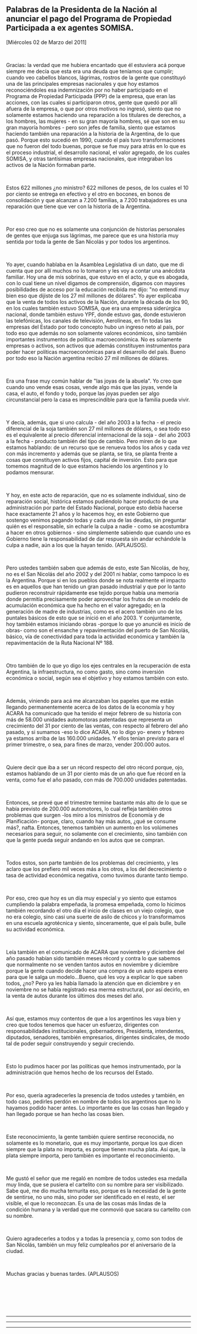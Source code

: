 Palabras de la Presidenta de la Nación al anunciar el pago del Programa de Propiedad Participada a ex agentes SOMISA.
---------------------------------------------------------------------------------------------------------------------

[Miércoles 02 de Marzo del 2011]

 

Gracias: la verdad que me hubiera encantado que él estuviera acá porque
siempre me decía que esta era una deuda que teníamos que cumplir; cuando
veo cabellos blancos, lágrimas, rostros de la gente que constituyó una
de las principales empresas nacionales y que hoy estamos reconociéndoles
esa indemnización por no haber participado en el Programa de Propiedad
Participada (PPP) de la empresa, que eran las acciones, con las cuales
si participaron otros, gente que quedó por allí afuera de la empresa, o
que por otros motivos no ingresó, siento que no solamente estamos
haciendo una reparación a los titulares de derechos, a los hombres, las
mujeres - en su gran mayoría hombres, sé que son en su gran mayoría
hombres - pero son jefes de familia, siento que estamos haciendo también
una reparación a la historia de la Argentina, de lo que pasó. Porque
esto sucedió en 1990, cuando el país tuvo transformaciones que no fueron
del todo buenas, porque se fue muy para atrás en lo que es el proceso
industrial, el desarrollo nacional, el valor agregado, de los cuales
SOMISA, y otras tantísimas empresas nacionales, que integraban los
activos de la Nación formaban parte.

 

Estos 622 millones ¿no ministro? 622 millones de pesos, de los cuales el
10 por ciento se entrega en efectivo y el otro en bocones, en bonos de
consolidación y que alcanzan a 7.200 familias, a 7.200 trabajadores es
una reparación que tiene que ver con la historia de la Argentina.

 

Por eso creo que no es solamente una conjunción de historias personales
de gentes que enjuga sus lágrimas, me parece que es una historia muy
sentida por toda la gente de San Nicolás y por todos los argentinos.

 

Yo ayer, cuando hablaba en la Asamblea Legislativa di un dato, que me di
cuenta que por allí muchos no lo tomaron y les voy a contar una anécdota
familiar. Hoy una de mis sobrinas, que estuvo en el acto, y que es
abogada, con lo cual tiene un nivel digamos de comprensión, digamos con
mayores posibilidades de acceso por la educación recibida me dijo: "no
entendí muy bien eso que dijiste de los 27 mil millones de dólares". Yo
ayer explicaba que la venta de todos los activos de la Nación, durante
la década de los 90, en los cuales también estuvo SOMISA, que era una
empresa siderúrgica nacional, donde también estuvo YPF, donde estuvo
gas, donde estuvieron las telefónicas, los canales de televisión,
Aerolíneas, en fin todas las empresas del Estado por todo concepto hubo
un ingreso neto al país, por todo eso que además no son solamente
valores económicos, sino también importantes instrumentos de política
macroeconómica. No es solamente empresas o activos, son activos que
además constituyen instrumentos para poder hacer políticas
macroeconòmicas para el desarrollo del país. Bueno por todo eso la
Nación argentina recibió 27 mil millones de dólares.

 

Era una frase muy común hablar de "las joyas de la abuela". Yo creo que
cuando uno vende esas cosas, vende algo más que las joyas, vende la
casa, el auto, el fondo y todo, porque las joyas pueden ser algo
circunstancial pero la casa es imprescindible para que la familia pueda
vivir.

 

Y decía, además, que si uno calcula - del año 2003 a la fecha - el
precio diferencial de la soja también son 27 mil millones de dólares, o
sea todo eso es el equivalente al precio diferencial internacional de la
soja - del año 2003 a la fecha - producto también del tipo de cambio.
Pero miren de lo que estamos hablando: de un recurso que se renueva
todos los años y cada vez con más incremento y además que se planta, se
tira, se planta frente a cosas que constituyen activos fijos, capital de
inversión. Esto para que tomemos magnitud de lo que estamos haciendo los
argentinos y lo podamos mensurar.

 

Y hoy, en este acto de reparación, que no es solamente individual, sino
de reparación social, histórica estamos pudiéndolo hacer producto de una
administración por parte del Estado Nacional, porque esto debía hacerse
hace exactamente 21 años y lo hacemos hoy, en este Gobierno que sostengo
venimos pagando todas y cada una de las deudas, sin preguntar quién es
el responsable, sin echarle la culpa a nadie - como se acostumbra a
hacer en otros gobiernos - sino simplemente sabiendo que cuando uno es
Gobierno tiene la responsabilidad de dar respuesta sin andar echándole
la culpa a nadie, aún a los que la hayan tenido. (APLAUSOS).

 

Pero ustedes también saben que además de esto, este San Nicolás, de hoy,
no es el San Nicolás del año 2002 y del 2001 ni hablar, como tampoco lo
es la Argentina. Porque si en los pueblos donde se nota realmente el
impacto es en aquellos que han tenido un gran pasado industrial y que
por lo tanto pudieron reconstruir rápidamente ese tejido porque había
una memoria donde permitía precisamente poder aprovechar los frutos de
un modelo de acumulación económica que ha hecho en el valor agregado; en
la generación de madre de industrias, como es el acero también uno de
los puntales básicos de esto que se inició en el año 2003. Y
conjuntamente, hoy también estamos iniciando obras -porque lo que yo
anuncié es inicio de obras- como son el ensanche y repavimentación del
puerto de San Nicolás, básico, vía de conectividad para toda la
actividad económica y también la repavimentación de la Ruta Nacional Nº
188.

 

Otro también de lo que yo digo los ejes centrales en la recuperación de
esta Argentina, la infraestructura, no como gasto, sino como inversión
económica o social, según sea el objetivo y hoy estamos también con
esto.

 

Además, viniendo para acá me alcanzaban los papeles que me están
llegando permanentemente acerca de los datos de la economía y hoy ACARA
ha comunicado que ha tenido el mejor febrero de su historia con más de
58.000 unidades automotoras patentadas que representa un crecimiento del
31 por ciento de las ventas, con respecto al febrero del año pasado, y
si sumamos -eso lo dice ACARA, no lo digo yo- enero y febrero ya estamos
arriba de las 160.000 unidades. Y ellos tenían previsto para el primer
trimestre, o sea, para fines de marzo, vender 200.000 autos.

 

Quiere decir que iba a ser un récord respecto del otro récord porque,
ojo, estamos hablando de un 31 por ciento más de un año que fue récord
en la venta, como fue el año pasado, con más de 700.000 unidades
patentadas.

 

Entonces, se prevé que el trimestre termine bastante más alto de lo que
se había previsto de 200.000 automotores, lo cual refleja también otros
problemas que surgen -los miro a los ministros de Economía y de
Planificación- porque, claro, cuando hay más autos, ¿qué se consume
más?, nafta. Entonces, tenemos también un aumento en los volúmenes
necesarios para seguir, no solamente con el crecimiento, sino también
con que la gente pueda seguir andando en los autos que se compran.

 

Todos estos, son parte también de los problemas del crecimiento, y les
aclaro que los prefiero mil veces más a los otros, a los del
decrecimiento o tasa de actividad económica negativa, como tuvimos
durante tanto tiempo.

 

Por eso, creo que hoy es un día muy especial y yo siento que estamos
cumpliendo la palabra empeñada, la promesa empeñada, como lo hicimos
también recordando el otro día el inicio de clases en un viejo colegio,
que no era colegio, sino casi una suerte de asilo de chicos y lo
transformamos en una escuela agrotécnica y siento, sinceramente, que el
país bulle, bulle su actividad económica.

 

Leía también en el comunicado de ACARA que noviembre y diciembre del año
pasado habían sido también meses récord y contra lo que sabemos que
normalmente no se venden tantos autos en noviembre y diciembre porque la
gente cuando decide hacer una compra de un auto espera enero para que le
salga un modelo...Bueno, qué les voy a explicar lo que saben todos, ¿no?
Pero ya les había llamado la atención que en diciembre y en noviembre no
se había registrado esa merma estructural, por así decirlo, en la venta
de autos durante los últimos dos meses del año.

 

Así que, estamos muy contentos de que a los argentinos les vaya bien y
creo que todos tenemos que hacer un esfuerzo, dirigentes con
responsabilidades institucionales, gobernadores, Presidenta,
intendentes, diputados, senadores, también empresarios, dirigentes
sindicales, de modo tal de poder seguir construyendo y seguir creciendo.

 

Esto lo pudimos hacer por las políticas que hemos instrumentado, por la
administración que hemos hecho de los recursos del Estado.

 

Por eso, quería agradecerles la presencia de todos ustedes y también, en
todo caso, pedirles perdón en nombre de todos los argentinos que no lo
hayamos podido hacer antes. Lo importante es que las cosas han llegado y
han llegado porque se han hecho las cosas bien.

 

Este reconocimiento, la gente también quiere sentirse reconocida, no
solamente es lo monetario, que es muy importante, porque los que dicen
siempre que la plata no importa, es porque tienen mucha plata. Así que,
la plata siempre importa, pero también es importante el reconocimiento.

 

Me gustó el señor que me regaló en nombre de todos ustedes esa medalla
muy linda, que se pusiera el cartelito con su nombre para ser
visibilizado. Sabe qué, me dio mucha ternurita eso, porque es la
necesidad de la gente de sentirse, no uno más, sino poder ser
identificado en el resto, el ser visible, el que lo reconozcan. Es una
de las cosas más lindas de la condición humana y la verdad que me
conmovió que sacara su cartelito con su nombre.

 

Quiero agradecerles a todos y a todas la presencia y, como son todos de
San Nicolás, también un muy feliz cumpleaños por el aniversario de la
ciudad.

 

Muchas gracias y buenas tardes. (APLAUSOS)  

 

 

                  

****

****

****
